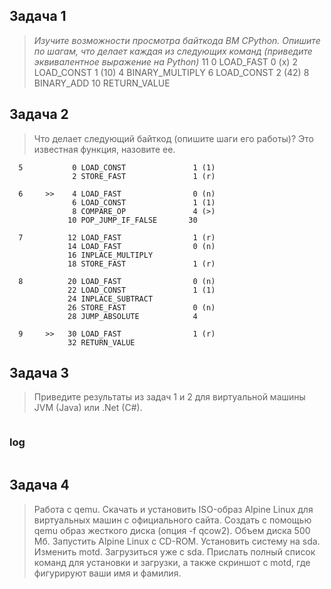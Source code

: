 ## Задача 1
> _Изучите возможности просмотра байткода ВМ CPython._
> _Опишите по шагам, что делает каждая из следующих команд (приведите эквивалентное выражение на Python)_
> 11 0 LOAD_FAST 0 (x) 2 LOAD_CONST 1 (10) 4 BINARY_MULTIPLY 6 LOAD_CONST 2 (42) 8 BINARY_ADD 10 RETURN_VALUE



## Задача 2
> Что делает следующий байткод (опишите шаги его работы)? Это известная функция, назовите ее.

```
  5           0 LOAD_CONST               1 (1)
              2 STORE_FAST               1 (r)

  6     >>    4 LOAD_FAST                0 (n)
              6 LOAD_CONST               1 (1)
              8 COMPARE_OP               4 (>)
             10 POP_JUMP_IF_FALSE       30

  7          12 LOAD_FAST                1 (r)
             14 LOAD_FAST                0 (n)
             16 INPLACE_MULTIPLY
             18 STORE_FAST               1 (r)

  8          20 LOAD_FAST                0 (n)
             22 LOAD_CONST               1 (1)
             24 INPLACE_SUBTRACT
             26 STORE_FAST               0 (n)
             28 JUMP_ABSOLUTE            4

  9     >>   30 LOAD_FAST                1 (r)
             32 RETURN_VALUE
```

## Задача 3
> Приведите результаты из задач 1 и 2 для виртуальной машины JVM (Java) или .Net (C#).

```

```

### log
```

```


## Задача 4
> Работа с qemu. Скачать и установить ISO-образ Alpine Linux для виртуальных машин с официального сайта. Создать с помощью qemu образ жесткого диска (опция -f qcow2). Объем диска 500 Мб. Запустить Alpine Linux с CD-ROM. Установить систему на sda. Изменить motd. Загрузиться уже с sda. Прислать полный список команд для установки и загрузки, а также скриншот с motd, где фигурируют ваши имя и фамилия.
